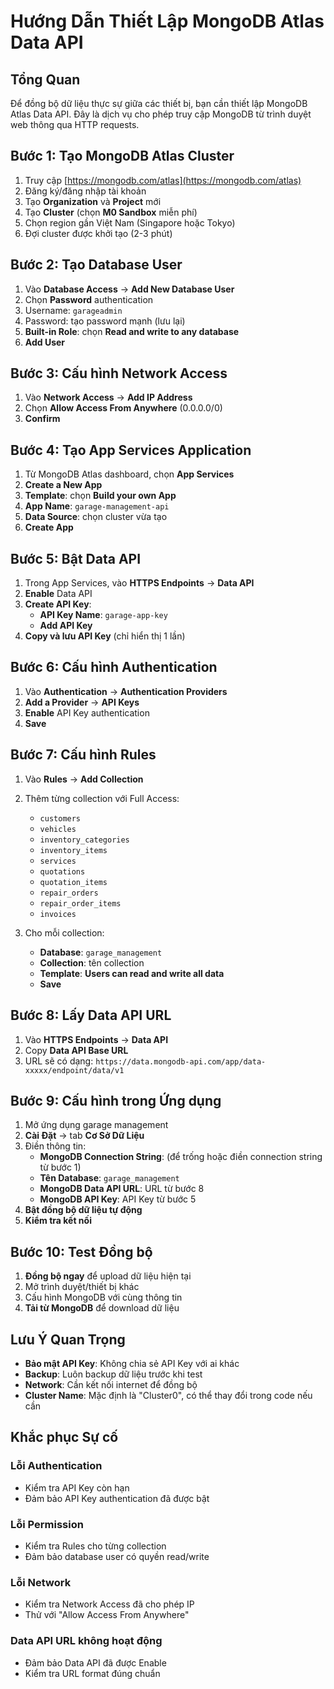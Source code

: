 # Hướng Dẫn Thiết Lập MongoDB Atlas Data API

## Tổng Quan

Để đồng bộ dữ liệu thực sự giữa các thiết bị, bạn cần thiết lập MongoDB Atlas Data API. Đây là dịch vụ cho phép truy cập MongoDB từ trình duyệt web thông qua HTTP requests.

## Bước 1: Tạo MongoDB Atlas Cluster

1. Truy cập [https://mongodb.com/atlas](https://mongodb.com/atlas)
2. Đăng ký/đăng nhập tài khoản
3. Tạo **Organization** và **Project** mới
4. Tạo **Cluster** (chọn **M0 Sandbox** miễn phí)
5. Chọn region gần Việt Nam (Singapore hoặc Tokyo)
6. Đợi cluster được khởi tạo (2-3 phút)

## Bước 2: Tạo Database User

1. Vào **Database Access** → **Add New Database User**
2. Chọn **Password** authentication
3. Username: `garageadmin`
4. Password: tạo password mạnh (lưu lại)
5. **Built-in Role**: chọn **Read and write to any database**
6. **Add User**

## Bước 3: Cấu hình Network Access

1. Vào **Network Access** → **Add IP Address**
2. Chọn **Allow Access From Anywhere** (0.0.0.0/0)
3. **Confirm**

## Bước 4: Tạo App Services Application

1. Từ MongoDB Atlas dashboard, chọn **App Services**
2. **Create a New App**
3. **Template**: chọn **Build your own App**
4. **App Name**: `garage-management-api`
5. **Data Source**: chọn cluster vừa tạo
6. **Create App**

## Bước 5: Bật Data API

1. Trong App Services, vào **HTTPS Endpoints** → **Data API**
2. **Enable** Data API
3. **Create API Key**:
   - **API Key Name**: `garage-app-key`
   - **Add API Key**
4. **Copy và lưu API Key** (chỉ hiển thị 1 lần)

## Bước 6: Cấu hình Authentication

1. Vào **Authentication** → **Authentication Providers**
2. **Add a Provider** → **API Keys**
3. **Enable** API Key authentication
4. **Save**

## Bước 7: Cấu hình Rules

1. Vào **Rules** → **Add Collection**
2. Thêm từng collection với Full Access:
   - `customers`
   - `vehicles`
   - `inventory_categories`
   - `inventory_items`
   - `services`
   - `quotations`
   - `quotation_items`
   - `repair_orders`
   - `repair_order_items`
   - `invoices`

3. Cho mỗi collection:
   - **Database**: `garage_management`
   - **Collection**: tên collection
   - **Template**: **Users can read and write all data**
   - **Save**

## Bước 8: Lấy Data API URL

1. Vào **HTTPS Endpoints** → **Data API**
2. Copy **Data API Base URL**
3. URL sẽ có dạng: `https://data.mongodb-api.com/app/data-xxxxx/endpoint/data/v1`

## Bước 9: Cấu hình trong Ứng dụng

1. Mở ứng dụng garage management
2. **Cài Đặt** → tab **Cơ Sở Dữ Liệu**
3. Điền thông tin:
   - **MongoDB Connection String**: (để trống hoặc điền connection string từ bước 1)
   - **Tên Database**: `garage_management`
   - **MongoDB Data API URL**: URL từ bước 8
   - **MongoDB API Key**: API Key từ bước 5
4. **Bật đồng bộ dữ liệu tự động**
5. **Kiểm tra kết nối**

## Bước 10: Test Đồng bộ

1. **Đồng bộ ngay** để upload dữ liệu hiện tại
2. Mở trình duyệt/thiết bị khác
3. Cấu hình MongoDB với cùng thông tin
4. **Tải từ MongoDB** để download dữ liệu

## Lưu Ý Quan Trọng

- **Bảo mật API Key**: Không chia sẻ API Key với ai khác
- **Backup**: Luôn backup dữ liệu trước khi test
- **Network**: Cần kết nối internet để đồng bộ
- **Cluster Name**: Mặc định là "Cluster0", có thể thay đổi trong code nếu cần

## Khắc phục Sự cố

### Lỗi Authentication
- Kiểm tra API Key còn hạn
- Đảm bảo API Key authentication đã được bật

### Lỗi Permission
- Kiểm tra Rules cho từng collection
- Đảm bảo database user có quyền read/write

### Lỗi Network
- Kiểm tra Network Access đã cho phép IP
- Thử với "Allow Access From Anywhere"

### Data API URL không hoạt động
- Đảm bảo Data API đã được Enable
- Kiểm tra URL format đúng chuẩn
